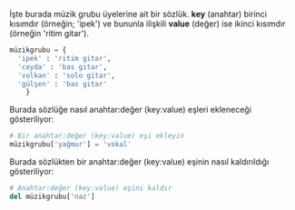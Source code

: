 İşte burada müzik grubu üyelerine ait bir sözlük. **key** (anahtar) birinci kısımdır (örneğin; 'ipek') ve bununla ilişkili **value** (değer) ise ikinci kısımdır (örneğin 'ritim gitar').

```python
müzikgrubu = {
  'ipek' : 'ritim gitar',
  'ceyda' : 'bas gitar',
  'volkan' : 'solo gitar',
  'gülşen' : 'bas gitar'
    }
```

Burada sözlüğe nasıl anahtar:değer (key:value) eşleri ekleneceği gösteriliyor:

```python
# Bir anahtar:değer (key:value) eşi ekleyin
müzikgrubu['yağmur'] = 'vokal'
```

Burada sözlükten bir anahtar:değer (key:value) eşinin nasıl kaldırıldığı gösteriliyor:

```python
# Anahtar:değer (key:value) eşini kaldır
del müzikgrubu['naz']
```